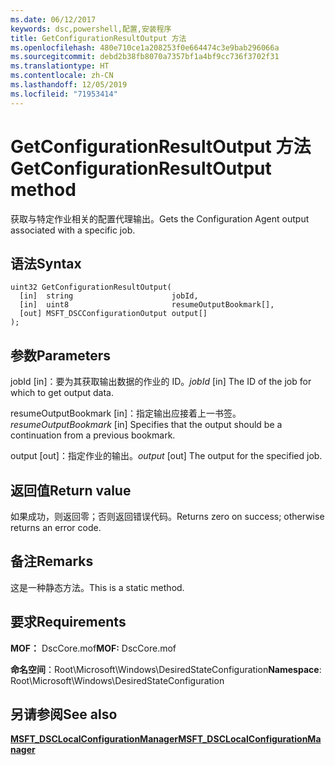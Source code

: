 ```yaml
---
ms.date: 06/12/2017
keywords: dsc,powershell,配置,安装程序
title: GetConfigurationResultOutput 方法
ms.openlocfilehash: 480e710ce1a208253f0e664474c3e9bab296066a
ms.sourcegitcommit: debd2b38fb8070a7357bf1a4bf9cc736f3702f31
ms.translationtype: HT
ms.contentlocale: zh-CN
ms.lasthandoff: 12/05/2019
ms.locfileid: "71953414"
---
```

# <a name="getconfigurationresultoutput-method"></a><span data-ttu-id="e60a3-103">GetConfigurationResultOutput 方法</span><span class="sxs-lookup"><span data-stu-id="e60a3-103">GetConfigurationResultOutput method</span></span>

<span data-ttu-id="e60a3-104">获取与特定作业相关的配置代理输出。</span><span class="sxs-lookup"><span data-stu-id="e60a3-104">Gets the Configuration Agent output associated with a specific job.</span></span>

## <a name="syntax"></a><span data-ttu-id="e60a3-105">语法</span><span class="sxs-lookup"><span data-stu-id="e60a3-105">Syntax</span></span>

```mof
uint32 GetConfigurationResultOutput(
  [in]  string                      jobId,
  [in]  uint8                       resumeOutputBookmark[],
  [out] MSFT_DSCConfigurationOutput output[]
);
```

## <a name="parameters"></a><span data-ttu-id="e60a3-106">参数</span><span class="sxs-lookup"><span data-stu-id="e60a3-106">Parameters</span></span>

<span data-ttu-id="e60a3-107">jobId  \[in\]：要为其获取输出数据的作业的 ID。</span><span class="sxs-lookup"><span data-stu-id="e60a3-107">*jobId* \[in\] The ID of the job for which to get output data.</span></span>

<span data-ttu-id="e60a3-108">resumeOutputBookmark  \[in\]：指定输出应接着上一书签。</span><span class="sxs-lookup"><span data-stu-id="e60a3-108">*resumeOutputBookmark* \[in\] Specifies that the output should be a continuation from a previous bookmark.</span></span>

<span data-ttu-id="e60a3-109">output  \[out\]：指定作业的输出。</span><span class="sxs-lookup"><span data-stu-id="e60a3-109">*output* \[out\] The output for the specified job.</span></span>

## <a name="return-value"></a><span data-ttu-id="e60a3-110">返回值</span><span class="sxs-lookup"><span data-stu-id="e60a3-110">Return value</span></span>

<span data-ttu-id="e60a3-111">如果成功，则返回零；否则返回错误代码。</span><span class="sxs-lookup"><span data-stu-id="e60a3-111">Returns zero on success; otherwise returns an error code.</span></span>

## <a name="remarks"></a><span data-ttu-id="e60a3-112">备注</span><span class="sxs-lookup"><span data-stu-id="e60a3-112">Remarks</span></span>

<span data-ttu-id="e60a3-113">这是一种静态方法。</span><span class="sxs-lookup"><span data-stu-id="e60a3-113">This is a static method.</span></span>

## <a name="requirements"></a><span data-ttu-id="e60a3-114">要求</span><span class="sxs-lookup"><span data-stu-id="e60a3-114">Requirements</span></span>

<span data-ttu-id="e60a3-115">**MOF：** DscCore.mof</span><span class="sxs-lookup"><span data-stu-id="e60a3-115">**MOF:** DscCore.mof</span></span>

<span data-ttu-id="e60a3-116">**命名空间**：Root\Microsoft\Windows\DesiredStateConfiguration</span><span class="sxs-lookup"><span data-stu-id="e60a3-116">**Namespace**: Root\Microsoft\Windows\DesiredStateConfiguration</span></span>

## <a name="see-also"></a><span data-ttu-id="e60a3-117">另请参阅</span><span class="sxs-lookup"><span data-stu-id="e60a3-117">See also</span></span>

[<span data-ttu-id="e60a3-118">**MSFT_DSCLocalConfigurationManager**</span><span class="sxs-lookup"><span data-stu-id="e60a3-118">**MSFT_DSCLocalConfigurationManager**</span></span>](msft-dsclocalconfigurationmanager.md)
